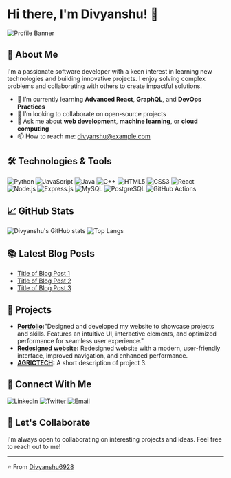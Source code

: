 # Hi there, I'm Divyanshu! 👋

![Profile Banner](https://example.com/banner.png)

## 🚀 About Me
I'm a passionate software developer with a keen interest in learning new technologies and building innovative projects. I enjoy solving complex problems and collaborating with others to create impactful solutions. 

- 🌱 I’m currently learning **Advanced React**, **GraphQL**, and **DevOps Practices**
- 👯 I’m looking to collaborate on open-source projects
- 💬 Ask me about **web development**, **machine learning**, or **cloud computing**
- 📫 How to reach me: [divyanshu@example.com](mailto:divyanshu@example.com)

## 🛠️ Technologies & Tools
![Python](https://img.shields.io/badge/Python-3776AB?style=for-the-badge&logo=python&logoColor=white)
![JavaScript](https://img.shields.io/badge/JavaScript-F7DF1E?style=for-the-badge&logo=javascript&logoColor=black)
![Java](https://img.shields.io/badge/Java-007396?style=for-the-badge&logo=java&logoColor=white)
![C++](https://img.shields.io/badge/C++-00599C?style=for-the-badge&logo=c%2B%2B&logoColor=white)
![HTML5](https://img.shields.io/badge/HTML5-E34F26?style=for-the-badge&logo=html5&logoColor=white)
![CSS3](https://img.shields.io/badge/CSS3-1572B6?style=for-the-badge&logo=css3&logoColor=white)
![React](https://img.shields.io/badge/React-20232A?style=for-the-badge&logo=react&logoColor=61DAFB)
![Node.js](https://img.shields.io/badge/Node.js-339933?style=for-the-badge&logo=nodedotjs&logoColor=white)
![Express.js](https://img.shields.io/badge/Express.js-000000?style=for-the-badge&logo=express&logoColor=white)
![MySQL](https://img.shields.io/badge/MySQL-4479A1?style=for-the-badge&logo=mysql&logoColor=white)
![PostgreSQL](https://img.shields.io/badge/PostgreSQL-336791?style=for-the-badge&logo=postgresql&logoColor=white)
![GitHub Actions](https://img.shields.io/badge/GitHub_Actions-2088FF?style=for-the-badge&logo=githubactions&logoColor=white)

## 📈 GitHub Stats
![Divyanshu's GitHub stats](https://github-readme-stats.vercel.app/api?username=Divyanshu6928&show_icons=true&theme=radical)
![Top Langs](https://github-readme-stats.vercel.app/api/top-langs/?username=Divyanshu6928&layout=compact&theme=radical)

## 📚 Latest Blog Posts
<!-- BLOG-POST-LIST:START -->
- [Title of Blog Post 1](https://example.com/blog1)
- [Title of Blog Post 2](https://example.com/blog2)
- [Title of Blog Post 3](https://example.com/blog3)
<!-- BLOG-POST-LIST:END -->

## 📝 Projects
- **[Portfolio](https://itsdg.vercel.app/):**"Designed and developed my website to showcase projects and skills. Features an intuitive UI, interactive elements, and optimized performance for seamless user experience."
- **[Redesigned website](https://sidcupfamily.vercel.app/):** Redesigned website with a modern, user-friendly interface, improved navigation, and enhanced performance.
- **[AGRICTECH](https://shorturl.at/jaBxw):** A short description of project 3.

## 💼 Connect With Me
[![LinkedIn](https://img.shields.io/badge/LinkedIn-0A66C2?style=for-the-badge&logo=linkedin&logoColor=white)](https://www.linkedin.com/in/divyanshu)
[![Twitter](https://img.shields.io/badge/Twitter-1DA1F2?style=for-the-badge&logo=twitter&logoColor=white)](https://twitter.com/Divyanshu6928)
[![Email](https://img.shields.io/badge/Email-D14836?style=for-the-badge&logo=gmail&logoColor=white)](mailto:divyanshu@example.com)

## 🤝 Let's Collaborate
I'm always open to collaborating on interesting projects and ideas. Feel free to reach out to me!

---

⭐️ From [Divyanshu6928](https://github.com/Divyanshu6928)
